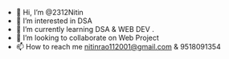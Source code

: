 - 👋 Hi, I’m @2312Nitin
- 👀 I’m interested in DSA
- 🌱 I’m currently learning DSA & WEB DEV .
- 💞️ I’m looking to collaborate on Web Project
- 📫 How to reach me nitinrao112001@gmail.com & 9518091354

<!---
2312Nitin/2312Nitin is a ✨ special ✨ repository because its `README.md` (this file) appears on your GitHub profile.
You can click the Preview link to take a look at your changes.
--->
